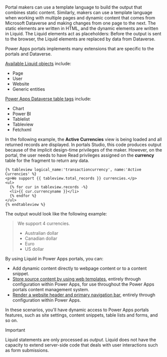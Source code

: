Portal makers can use a template language to build the output that combines static content. Similarly, makers can use a template language when working with multiple pages and dynamic content that comes from Microsoft Dataverse and making changes from one page to the next. The static elements are written in HTML, and the dynamic elements are written in Liquid. The Liquid elements act as placeholders: Before the output is sent to the browser, the Liquid elements are replaced by data from Dataverse.

Power Apps portals implements many extensions that are specific to the portals and Dataverse.

[Available Liquid objects](/powerapps/maker/portals/liquid/liquid-objects/?azure-portal=true) include:

- Page
- User
- Website
- Generic entities

[Power Apps Dataverse table tags](/powerapps/maker/portals/liquid/portals-entity-tags/?azure-portal=true) include:

- Chart
- Power BI
- Tablelist
- Tableview
- Fetchxml

In the following example, the **Active Currencies** view is being loaded and all returned records are displayed. In portals Studio, this code produces output because of the implicit design-time privileges of the maker. However, on the portal, the user needs to have Read privileges assigned on the **currency** table for the fragment to return any data.

```twig
{% tableview logical_name:'transactioncurrency', name:'Active Currencies' %}
<p>We support {{ tableview.total_records }} currencies.</p>
<ul>
  {% for cur in tableview.records -%}
  <li>{{ cur.currencyname }}</li>
  {% endfor %}
</ul>
{% endtableview %}
```

The output would look like the following example:

> We support 4 currencies.
>
> * Australian dollar
> * Canadian dollar
> * Euro
> * US dollar

By using Liquid in Power Apps portals, you can:

- Add dynamic content directly to webpage content or to a content snippet.
- [Store source content by using web templates](/dynamics365/portals/store-content-web-templates/?azure-portal=true), entirely through configuration within Power Apps, for use throughout the Power Apps portals content management system.
- [Render a website header and primary navigation bar](/powerapps/maker/portals/liquid/render-site-header-primary-navigation/?azure-portal=true), entirely through configuration within Power Apps.

In these scenarios, you'll have dynamic access to Power Apps portals features, such as site settings, content snippets, table lists and forms, and so on.

> [!IMPORTANT]
> Liquid statements are only processed as *output*. Liquid does not have the capacity to extend server-side code that deals with user interactions such as form submissions.
